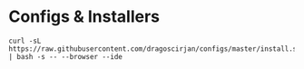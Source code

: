 # Configs & Installers

```
curl -sL https://raw.githubusercontent.com/dragoscirjan/configs/master/install.sh | bash -s -- --browser --ide
```